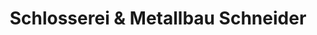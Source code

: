 ---
title: "Schlosserei & Metallbau Schneider"
url: /strotzbuesch/schlosserei-und-metallbau-schneider/
shop: Eisenwaren
---